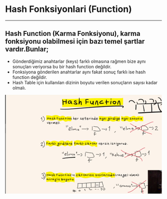 # Hash Fonksiyonlari (Function)

---

## Hash Function (Karma Fonksiyonu), karma fonksiyonu olabilmesi için bazı temel şartlar vardır.Bunlar;

* Gönderdiğimiz anahtarlar (keys) farklı olmasına rağmen bize aynı sonuçları veriyorsa bu bir hash function değildir.
* Fonksiyona gönderilen anahtarlar aynı fakat sonuç farklı ise hash function değildir.
* Hash Table için kullanılan dizinin boyutu verilen sonuçların sayısı kadar olmalı.


![kaynak1](/Images/Screenshot%20(45).png)
